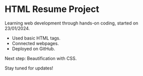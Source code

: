 # HTML Resume Project

Learning web development through hands-on coding, started on 23/01/2024.

- Used basic HTML tags.
- Connected webpages.
- Deployed on GitHub.

Next step: Beautification with CSS.

Stay tuned for updates!
